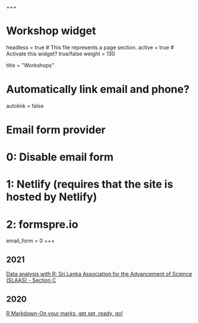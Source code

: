 +++
# Workshop widget
headless = true  # This file represents a page section.
active = true  # Activate this widget? true/false
weight = 130

title = "Workshops"

# Automatically link email and phone?
autolink = false

# Email form provider
#   0: Disable email form
#   1: Netlify (requires that the site is hosted by Netlify)
#   2: formspre.io
email_form = 0
+++

  
## 2021

[Data analysis with R: Sri Lanka Association for the Advancement of Science (SLAAS) - Section C](https://r4fun.netlify.app/blog/)


## 2020

[R Markdown-On your marks, get set, ready, go!](https://rladiescolombo.netlify.app/talk/1_rmarkdown/)
